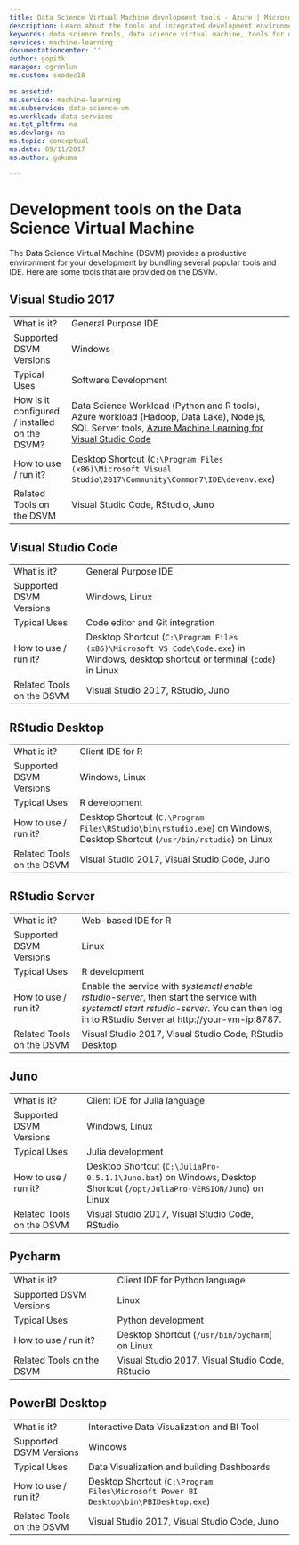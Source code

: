 ```yaml
---
title: Data Science Virtual Machine development tools - Azure | Microsoft Docs
description: Learn about the tools and integrated development environments that are pre-installed on the Data Science Virtual Machine.
keywords: data science tools, data science virtual machine, tools for data science, linux data science
services: machine-learning
documentationcenter: ''
author: gopitk
manager: cgronlun
ms.custom: seodec18

ms.assetid: 
ms.service: machine-learning
ms.subservice: data-science-vm
ms.workload: data-services
ms.tgt_pltfrm: na
ms.devlang: na
ms.topic: conceptual
ms.date: 09/11/2017
ms.author: gokuma

---
```


# Development tools on the Data Science Virtual Machine

The Data Science Virtual Machine (DSVM) provides a productive environment for your development by bundling several popular tools and IDE. Here are some tools that are provided on the DSVM. 

## Visual Studio 2017  

|    |           |
| ------------- | ------------- |
| What is it?   | General Purpose IDE      |
| Supported DSVM Versions      | Windows      |
| Typical Uses      | Software Development    |
| How is it configured / installed on the DSVM?      | Data Science Workload (Python and R tools), Azure workload (Hadoop, Data Lake), Node.js, SQL Server tools, [Azure Machine Learning for Visual Studio Code](https://github.com/Microsoft/vs-tools-for-ai)    |
| How to use / run it?      | Desktop Shortcut (`C:\Program Files (x86)\Microsoft Visual Studio\2017\Community\Common7\IDE\devenv.exe`)    |
| Related Tools on the DSVM      |     Visual Studio Code, RStudio, Juno  |

## Visual Studio Code 

|    |           |
| ------------- | ------------- |
| What is it?   | General Purpose IDE      |
| Supported DSVM Versions      | Windows, Linux     |
| Typical Uses      | Code editor and Git integration   |
| How to use / run it?      | Desktop Shortcut (`C:\Program Files (x86)\Microsoft VS Code\Code.exe`) in Windows, desktop shortcut or terminal (`code`) in Linux    |
| Related Tools on the DSVM      |     Visual Studio 2017, RStudio, Juno  |

## RStudio  Desktop 

|    |           |
| ------------- | ------------- |
| What is it?   | Client IDE for R    |
| Supported DSVM Versions      | Windows, Linux      |
| Typical Uses      |  R development     |
| How to use / run it?      | Desktop Shortcut (`C:\Program Files\RStudio\bin\rstudio.exe`) on Windows, Desktop Shortcut (`/usr/bin/rstudio`) on Linux      |
| Related Tools on the DSVM      |   Visual Studio 2017, Visual Studio Code, Juno      |

## RStudio  Server 

|    |           |
| ------------- | ------------- |
| What is it?   | Web-based IDE for R    |
| Supported DSVM Versions      | Linux      |
| Typical Uses      |  R development     |
| How to use / run it?      | Enable the service with _systemctl enable rstudio-server_, then start the service with _systemctl start rstudio-server_. You can then log in to RStudio Server at http:\//your-vm-ip:8787.       |
| Related Tools on the DSVM      |   Visual Studio 2017, Visual Studio Code, RStudio Desktop      |

## Juno 

|    |           |
| ------------- | ------------- |
| What is it?   | Client IDE for Julia language   |
| Supported DSVM Versions      | Windows, Linux      |
| Typical Uses      |  Julia development     |
| How to use / run it?      | Desktop Shortcut (`C:\JuliaPro-0.5.1.1\Juno.bat`) on Windows, Desktop Shortcut (`/opt/JuliaPro-VERSION/Juno`) on Linux      |
| Related Tools on the DSVM      |   Visual Studio 2017, Visual Studio Code, RStudio      |

## Pycharm

|    |           |
| ------------- | ------------- |
| What is it?   | Client IDE for Python language    |
| Supported DSVM Versions      | Linux      |
| Typical Uses      |  Python development     |
| How to use / run it?      | Desktop Shortcut (`/usr/bin/pycharm`) on Linux      |
| Related Tools on the DSVM      |   Visual Studio 2017, Visual Studio Code, RStudio      |



## PowerBI Desktop 

|    |           |
| ------------- | ------------- |
| What is it?   | Interactive Data Visualization and BI Tool    |
| Supported DSVM Versions      | Windows  |
| Typical Uses      |  Data Visualization and building Dashboards   |
| How to use / run it?      | Desktop Shortcut (`C:\Program Files\Microsoft Power BI Desktop\bin\PBIDesktop.exe`)      |
| Related Tools on the DSVM      |   Visual Studio 2017, Visual Studio Code, Juno      |

